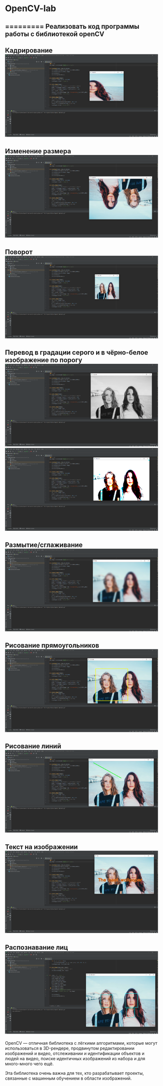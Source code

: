 # OpenCV-lab
=========
Реализовать код программы работы с библиотекой openCV
---------
Кадрирование
![alt text](https://github.com/Salamandr-DEV/OpenCV-lab/blob/main/Screenshots/Cropped.png)
---------
Изменение размера
![alt text](https://github.com/Salamandr-DEV/OpenCV-lab/blob/main/Screenshots/Rotate.png)
---------
Поворот
![alt text](https://github.com/Salamandr-DEV/OpenCV-lab/blob/main/Screenshots/Scale.png)
---------
Перевод в градации серого и в чёрно-белое изображение по порогу
![alt text](https://github.com/Salamandr-DEV/OpenCV-lab/blob/main/Screenshots/Grayscale.png)
![alt text](https://github.com/Salamandr-DEV/OpenCV-lab/blob/main/Screenshots/Threshold.png)
---------
Размытие/сглаживание
![alt text](https://github.com/Salamandr-DEV/OpenCV-lab/blob/main/Screenshots/Blur.png)
---------
Рисование прямоугольников
![alt text](https://github.com/Salamandr-DEV/OpenCV-lab/blob/main/Screenshots/Rect.png)
---------
Рисование линий
![alt text](https://github.com/Salamandr-DEV/OpenCV-lab/blob/main/Screenshots/Line.png)
---------
Текст на изображении
![alt text](https://github.com/Salamandr-DEV/OpenCV-lab/blob/main/Screenshots/Text.png)
---------
Распознавание лиц
![alt text](https://github.com/Salamandr-DEV/OpenCV-lab/blob/main/Screenshots/Face%20detected.png)
---------
OpenCV — отличная библиотека с лёгкими алгоритмами, которые могут использоваться в 3D-рендере, продвинутом редактировании изображений и видео, отслеживании и идентификации объектов и людей на видео, поиске идентичных изображений из набора и для много-много чего ещё.

Эта библиотека очень важна для тех, кто разрабатывает проекты, связанные с машинным обучением в области изображений.
